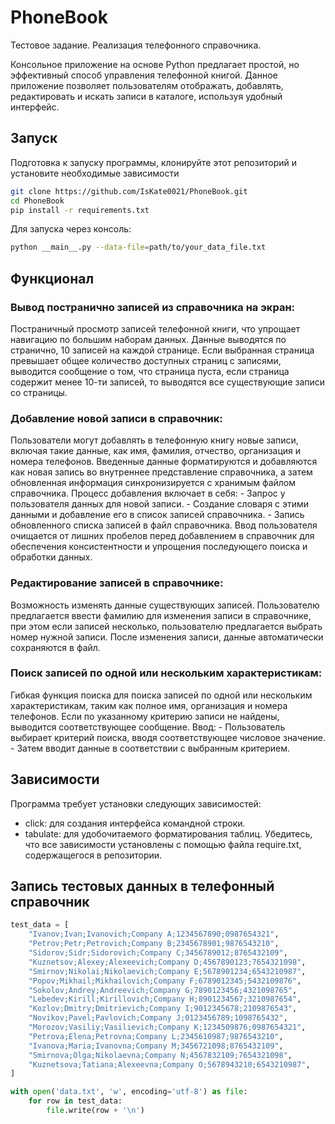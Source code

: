 # PhoneBook
Тестовое задание. Реализация телефонного справочника.

Консольное приложение на основе Python предлагает простой, но эффективный способ управления телефонной книгой. Данное приложение позволяет пользователям отображать, добавлять, редактировать и искать записи в каталоге, используя удобный интерфейс.

## Запуск
Подготовка к запуску программы, клонируйте этот репозиторий и установите необходимые зависимости
```bash
git clone https://github.com/IsKate0021/PhoneBook.git
cd PhoneBook
pip install -r requirements.txt
```

Для запуска через консоль:
```bash
python __main__.py --data-file=path/to/your_data_file.txt
```


## Функционал
###  Вывод постранично записей из справочника на экран:
Постраничный просмотр записей телефонной книги, что упрощает навигацию по большим наборам данных.
Данные выводятся по странично, 10 записей на каждой странице. Если выбранная страница превышает общее количество доступных страниц с записями, выводится сообщение о том, что страница пуста, если страница содержит менее 10-ти записей, то выводятся все существующие записи со страницы.

### Добавление новой записи в справочник:
Пользователи могут добавлять в телефонную книгу новые записи, включая такие данные, как имя, фамилия, отчество, организация и номера телефонов.
Введенные данные форматируются и добавляются как новая запись во внутреннее представление справочника, а затем обновленная информация синхронизируется с хранимым файлом справочника.
Процесс добавления включает в себя:
    - Запрос у пользователя данных для новой записи.
    - Создание словаря с этими данными и добавление его в список записей справочника.
    - Запись обновленного списка записей в файл справочника.
Ввод пользователя очищается от лишних пробелов перед добавлением в справочник для обеспечения консистентности и упрощения последующего поиска и обработки данных.

### Редактирование записей в справочнике:
Возможность изменять данные существующих записей.
Пользователю предлагается ввести фамилию для изменения записи в справочнике, при этом если записей несколько, пользователю предлагается выбрать номер нужной записи.
После изменения записи, данные автоматически сохраняются в файл.

###  Поиск записей по одной или нескольким характеристикам:
Гибкая функция поиска для поиска записей по одной или нескольким характеристикам, таким как полное имя, организация и номера телефонов.
Если по указанному критерию записи не найдены, выводится соответствующее сообщение.
Ввод:
    - Пользователь выбирает критерий поиска, вводя соответствующее числовое значение.
    - Затем вводит данные в соответствии с выбранным критерием.

## Зависимости
Программа требует установки следующих зависимостей:
- click:  для создания интерфейса командной строки.
- tabulate: для удобочитаемого форматирования таблиц.
Убедитесь, что все зависимости установлены с помощью файла require.txt, содержащегося в репозитории.

## Запись тестовых данных в телефонный справочник
```python
test_data = [
    "Ivanov;Ivan;Ivanovich;Company A;1234567890;0987654321",
    "Petrov;Petr;Petrovich;Company B;2345678901;9876543210",
    "Sidorov;Sidr;Sidorovich;Company C;3456789012;8765432109",
    "Kuznetsov;Alexey;Alexeevich;Company D;4567890123;7654321098",
    "Smirnov;Nikolai;Nikolaevich;Company E;5678901234;6543210987",
    "Popov;Mikhail;Mikhailovich;Company F;6789012345;5432109876",
    "Sokolov;Andrey;Andreevich;Company G;7890123456;4321098765",
    "Lebedev;Kirill;Kirillovich;Company H;8901234567;3210987654",
    "Kozlov;Dmitry;Dmitrievich;Company I;9012345678;2109876543",
    "Novikov;Pavel;Pavlovich;Company J;0123456789;1098765432",
    "Morozov;Vasiliy;Vasilievich;Company K;1234509876;0987654321",
    "Petrova;Elena;Petrovna;Company L;2345610987;9876543210",
    "Ivanova;Maria;Ivanovna;Company M;3456721098;8765432109",
    "Smirnova;Olga;Nikolaevna;Company N;4567832109;7654321098",
    "Kuznetsova;Tatiana;Alexeevna;Company O;5678943210;6543210987",
]

with open('data.txt', 'w', encoding='utf-8') as file:
    for row in test_data:
        file.write(row + '\n')
```